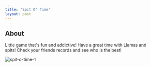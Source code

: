 ```yaml
---
title: "Spit O’ Time"
layout: post
---
```


## About

Little game that's fun and addictive! Have a great time with Llamas and spits! Check your friends records and see who is the best!

![spit-o-time-1](https://s3.us-west-2.amazonaws.com/secure.notion-static.com/03c7387c-2b40-42d0-8480-90537b04e5a3/Untitled.png?X-Amz-Algorithm=AWS4-HMAC-SHA256&X-Amz-Content-Sha256=UNSIGNED-PAYLOAD&X-Amz-Credential=AKIAT73L2G45EIPT3X45%2F20221120%2Fus-west-2%2Fs3%2Faws4_request&X-Amz-Date=20221120T212419Z&X-Amz-Expires=86400&X-Amz-Signature=02591c3fae194bd6f606e4854ecb0faa38d8ce37114bf1571cb39a6bc4aaf464&X-Amz-SignedHeaders=host&response-content-disposition=filename%3D%22Untitled.png%22&x-id=GetObject)